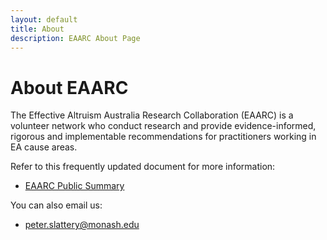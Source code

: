 ```yaml
---
layout: default
title: About
description: EAARC About Page
---
```


# About EAARC

The Effective Altruism Australia Research Collaboration (EAARC) is a volunteer network who conduct research and provide evidence-informed, rigorous and implementable recommendations for practitioners working in EA cause areas.

Refer to this frequently updated document for more information:

 - [EAARC Public Summary](https://docs.google.com/document/d/1VSPoy2Ps7NQqFgERjKUXH-8tiEHNTuVZ-L6MY6YWpyk/edit?usp=sharing)
 
 You can also email us:
 
 - [peter.slattery@monash.edu](mailto:peter.slattery@monash.edu)
